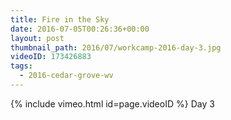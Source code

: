 ```yaml
---
title: Fire in the Sky
date: 2016-07-05T00:26:36+00:00
layout: post
thumbnail_path: 2016/07/workcamp-2016-day-3.jpg
videoID: 173426883
tags:
  - 2016-cedar-grove-wv
---
```

{% include vimeo.html id=page.videoID %}
Day 3